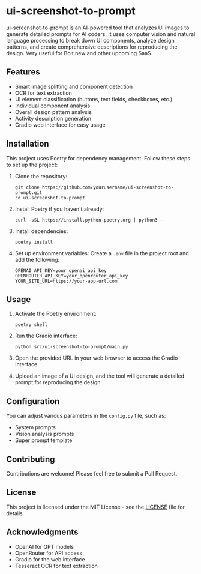 # ui-screenshot-to-prompt
ui-screenshot-to-prompt is an AI-powered tool that analyzes UI images to generate detailed prompts for AI coders. It uses computer vision and natural language processing to break down UI components, analyze design patterns, and create comprehensive descriptions for reproducing the design. Very useful for Bolt.new and other upcoming SaaS

## Features

- Smart image splitting and component detection
- OCR for text extraction
- UI element classification (buttons, text fields, checkboxes, etc.)
- Individual component analysis
- Overall design pattern analysis
- Activity description generation
- Gradio web interface for easy usage

## Installation

This project uses Poetry for dependency management. Follow these steps to set up the project:

1. Clone the repository:
   ```
   git clone https://github.com/yourusername/ui-screenshot-to-prompt.git
   cd ui-screenshot-to-prompt
   ```

2. Install Poetry if you haven't already:
   ```
   curl -sSL https://install.python-poetry.org | python3 -
   ```

3. Install dependencies:
   ```
   poetry install
   ```

4. Set up environment variables:
   Create a `.env` file in the project root and add the following:
   ```
   OPENAI_API_KEY=your_openai_api_key
   OPENROUTER_API_KEY=your_openrouter_api_key
   YOUR_SITE_URL=https://your-app-url.com
   ```

## Usage

1. Activate the Poetry environment:
   ```
   poetry shell
   ```

2. Run the Gradio interface:
   ```
   python src/ui-screenshot-to-prompt/main.py
   ```

3. Open the provided URL in your web browser to access the Gradio interface.

4. Upload an image of a UI design, and the tool will generate a detailed prompt for reproducing the design.

## Configuration

You can adjust various parameters in the `config.py` file, such as:

- System prompts
- Vision analysis prompts
- Super prompt template

## Contributing

Contributions are welcome! Please feel free to submit a Pull Request.

## License

This project is licensed under the MIT License - see the [LICENSE](LICENSE) file for details.

## Acknowledgments

- OpenAI for GPT models
- OpenRouter for API access
- Gradio for the web interface
- Tesseract OCR for text extraction
